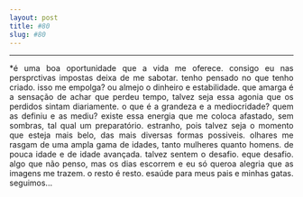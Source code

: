 ```yaml
---
layout: post
title: #80
slug: #80
---
```

---
<p class="description" style="text-align: justify;">
*é uma boa oportunidade que a vida me oferece. consigo eu nas persprctivas impostas deixa de me sabotar. tenho pensado no que tenho criado. isso me empolga? ou almejo o dinheiro e estabilidade. que amarga é a sensação de achar que perdeu tempo, talvez seja essa agonia que os perdidos sintam diariamente. o que é a grandeza e a mediocridade? quem as definiu e as mediu? existe essa energia que me coloca afastado, sem sombras, tal qual um preparatório. estranho, pois talvez seja o momento que esteja mais belo, das mais diversas formas possiveis. olhares me rasgam de uma ampla gama de idades, tanto mulheres quanto homens. de pouca idade e de idade avançada. talvez sentem o desafio. eque desafio. algo que não penso, mas os dias escorrem e eu só queroa alegria que as imagens me trazem. o resto é resto. esaúde para meus pais e minhas gatas. seguimos...
